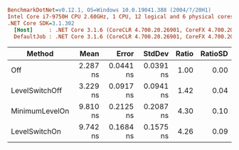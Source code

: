 ``` ini

BenchmarkDotNet=v0.12.1, OS=Windows 10.0.19041.388 (2004/?/20H1)
Intel Core i7-9750H CPU 2.60GHz, 1 CPU, 12 logical and 6 physical cores
.NET Core SDK=3.1.302
  [Host]     : .NET Core 3.1.6 (CoreCLR 4.700.20.26901, CoreFX 4.700.20.31603), X64 RyuJIT
  DefaultJob : .NET Core 3.1.6 (CoreCLR 4.700.20.26901, CoreFX 4.700.20.31603), X64 RyuJIT


```
|         Method |     Mean |     Error |    StdDev | Ratio | RatioSD |
|--------------- |---------:|----------:|----------:|------:|--------:|
|            Off | 2.287 ns | 0.0441 ns | 0.0391 ns |  1.00 |    0.00 |
| LevelSwitchOff | 3.229 ns | 0.0917 ns | 0.0941 ns |  1.42 |    0.04 |
| MinimumLevelOn | 9.810 ns | 0.2125 ns | 0.2087 ns |  4.30 |    0.10 |
|  LevelSwitchOn | 9.742 ns | 0.1684 ns | 0.1575 ns |  4.26 |    0.09 |
